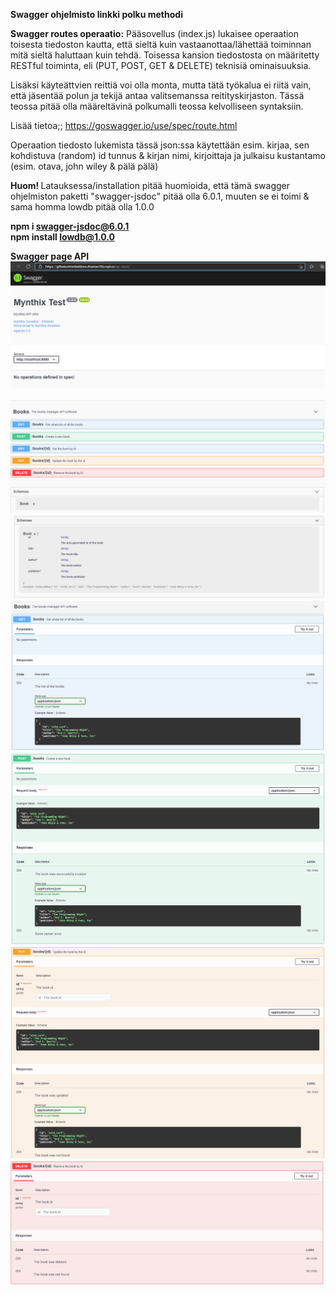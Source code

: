 <b> Swagger ohjelmisto linkki polku methodi</b>

<b>Swagger routes operaatio:</b>
Pääsovellus (index.js) lukaisee operaation toisesta tiedoston kautta, että sieltä kuin vastaanottaa/lähettää toiminnan mitä sieltä haluttaan kuin tehdä. Toisessa kansion tiedostosta on määritetty RESTful toiminta, eli (PUT, POST, GET & DELETE) teknisiä ominaisuuksia. 

Lisäksi käyteättvien reittiä voi olla monta, mutta tätä työkalua ei riitä vain, että jäsentää polun ja tekijä antaa valitsemanssa reitityskirjaston. Tässä teossa pitää olla määreltävinä polkumalli teossa kelvolliseen syntaksiin.

Lisää tietoa;; https://goswagger.io/use/spec/route.html

Operaation tiedosto lukemista tässä json:ssa käytettään esim. kirjaa, sen kohdistuva (random) id tunnus & kirjan nimi, kirjoittaja ja julkaisu kustantamo (esim. otava, john wiley & pälä pälä)


<b>Huom! </b> Latauksessa/installation pitää huomioida, että tämä swagger ohjelmiston paketti "swagger-jsdoc" pitää olla 6.0.1, muuten se ei toimi & sama homma lowdb pitää olla 1.0.0

<b> npm i swagger-jsdoc@6.0.1 </b><br>
<b> npm install lowdb@1.0.0 </b>

<b>Swagger page API</b><br>
![Alt text](images/Node-Swagger1.PNG?raw=true "None")


![Alt text](images/Node-Swagger2.PNG?raw=true "None")
![Alt text](images/Node-Swagger3.PNG?raw=true "None")
![Alt text](images/Node-Swagger4.PNG?raw=true "None")
![Alt text](images/Node-Swagger5.PNG?raw=true "None")
![Alt text](images/Node-Swagger6.PNG?raw=true "None")
![Alt text](images/Node-Swagger7.PNG?raw=true "None")
